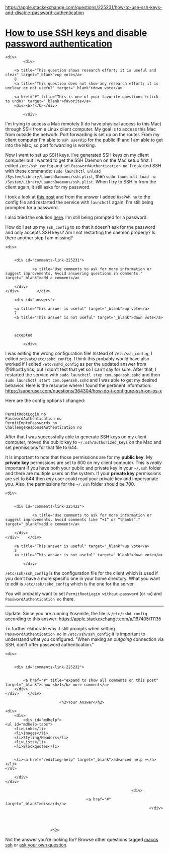 <a href="https://apple.stackexchange.com/questions/225231/how-to-use-ssh-keys-and-disable-password-authentication">https://apple.stackexchange.com/questions/225231/how-to-use-ssh-keys-and-disable-password-authentication</a><div id="articleHeader"><h1><a href="/questions/225231/how-to-use-ssh-keys-and-disable-password-authentication" target="_blank">How to use SSH keys and disable password authentication</a></h1></div>
            

            

<div id="question">

    
    
    <div>
            <div>
                

<div>
        
        <a title="This question shows research effort; it is useful and clear" target="_blank">up vote</a>
        8
        <a title="This question does not show any research effort; it is unclear or not useful" target="_blank">down vote</a>

        <a href="#" title="This is one of your favorite questions (click to undo)" target="_blank">favorite</a>
        <div><b>4</b></div>


</div>

            </div>

            
<div>
    <div>

<p>I'm trying to access a Mac remotely (I do have physical access to this Mac) through SSH from a Linux client computer. My goal is to access this Mac from outside the network. Port forwarding is set up on the router. From my client computer I'm able to <code>ssh user@ip</code> for the public IP and I am able to get into the Mac, so port forwarding is working.</p>

<p>Now I want to set up SSH keys. I've generated SSH keys on my client computer but I wanted to get the SSH Daemon on the Mac setup first. I edited <code>/etc/ssh_config</code> and set <code>PasswordAuthentication no</code>. I restarted SSH with these commands: <code>sudo launchctl unload /System/Library/LaunchDaemons/ssh.plist</code>, then <code>sudo launchctl load -w /System/Library/LaunchDaemons/ssh.plist</code>. When I try to SSH in from the client again, it still asks for my password.</p>

<p>I took a look at <a href="https://apple.stackexchange.com/questions/34090/enabling-remote-login-without-password-authentication" target="_blank">this post</a> and from the answer I added <code>UsePAM no</code> to the config file and restarted the service with <code>launchctl</code> again. I'm still being prompted for a password.</p>

<p>I also tried the solution <a href="https://apple.stackexchange.com/questions/84523/disable-password-authentication-on-ssh-server-on-os-x-server-10-8" target="_blank">here</a>. I'm still being prompted for a password.</p>

<p>How do I set up my <code>ssh_config</code> to so that it doesn't ask for the password and only accepts SSH keys? Am I not restarting the daemon properly? Is there another step I am missing?</p>
    </div>
    
    
</div>

                
    <div>
	    

        <div id="comments-link-225231">

                <a title="Use comments to ask for more information or suggest improvements. Avoid answering questions in comments." target="_blank">add a comment</a>
            
        </div>         
    </div>        </div>
</div>



        <div id="answers">

                
                




  

<div id="answer-225422">
    <div>
            <div>
                

<div>
        
        <a title="This answer is useful" target="_blank">up vote</a>
        7
        <a title="This answer is not useful" target="_blank">down vote</a>



        accepted

</div>

            </div>
            


<div>
    <div>
<p>I was editing the wrong configuration file! Instead of <code>/etc/ssh_config</code>, I edited <code>private/etc/sshd_config</code>. I think this probably would have also worked if I edited <code>/etc/sshd_config</code> as per the updated answer from @GhostLyrics, but I didn't test that yet so I can't say for sure. After that, I restarted the service with <code>sudo launchctl stop com.openssh.sshd</code> and then <code>sudo launchctl start com.openssh.sshd</code> and I was able to get my desired behavior. Here is the resource where I found the pertinent information: <a href="https://superuser.com/questions/364304/how-do-i-configure-ssh-on-os-x" target="_blank">https://superuser.com/questions/364304/how-do-i-configure-ssh-on-os-x</a></p>

<p>Here are the config options I changed:</p>

<p><code>
PermitRootLogin no
PasswordAuthentication no
PermitEmptyPasswords no
ChallengeResponseAuthentication no
</code></p>

<p>After that I was successfully able to generate SSH keys on my client computer, moved the public key to <code>~/.ssh/authorized_keys</code> on the Mac and set permissions for that file to 644.</p>

<p>It is important to note that those permissions are for my <strong>public key</strong>. My <strong>private key</strong> permissions are set to 600 on my client computer. This is <em>really</em> important if you have both your public and private key in your <code>~/.ssh</code> folder and there are multiple users on the system. If your <strong>private key</strong> permissions are set to 644 then <em>any</em> user could read your private key and impersonate you. Also, the permissions for the <code>~/.ssh</code> folder should be 700.</p>
    </div>
    
</div>
    
    <div>
	    

        <div id="comments-link-225422">

                <a title="Use comments to ask for more information or suggest improvements. Avoid comments like “+1” or “thanks”." target="_blank">add a comment</a>
            
        </div>         
    </div>    </div>
</div>

  

<div id="answer-225232">
    <div>
            <div>
                

<div>
        
        <a title="This answer is useful" target="_blank">up vote</a>
        3
        <a title="This answer is not useful" target="_blank">down vote</a>




</div>

            </div>
            


<div>
    <div>
<p><code>/etc/ssh/ssh_config</code> is the configuration file for the client which is used if you don't have a more specific one in your home directory. What you want to edit is <code>/etc/ssh/sshd_config</code> which is the one for the server.</p>

<p>You will probably want to set <code>PermitRootLogin without-password</code> (or <code>no</code>) and <code>PasswordAuthentication no</code> there. </p>

<hr />

<p>Update:
Since you are running Yosemite, the file is <code>/etc/sshd_config</code> according to this answer: <a href="https://apple.stackexchange.com/a/167405/11135" target="_blank">https://apple.stackexchange.com/a/167405/11135</a></p>

<p>To further elaborate why it still prompts when setting <code>PasswordAuthentication no</code> in <code>/etc/ssh/ssh_config</code> it is important to understand what you configured. "When making an <em>outgoing</em> connection via SSH, don't offer password authentication." </p>
    </div>
    
</div>
    
    <div>
	    

        <div id="comments-link-225232">

                
            <a href="#" title="expand to show all comments on this post" target="_blank">show <b>1</b> more comment</a>
        </div>         
    </div>    </div>
</div>
                                    
                        
                            
                            
                            
                            <h2>Your Answer</h2>


        




<div id="post-editor">

    <div> 
        <div>
            <div id="mdhelp">
    <ul id="mdhelp-tabs">
        <li>Links</li>
        <li>Images</li>
        <li>Styling/Headers</li>
        <li>Lists</li>
        <li>Blockquotes</li>
        
        
        <li><a href="/editing-help" target="_blank">advanced help »</a></li>
    </ul>
    
    

    
    
    

    

    

    

    
</div>
            
        </div>
    </div>

    
    

    



    
    
    



</div>

                            

                                                            <div>
                                            
                                        <a href="#" target="_blank">discard</a>
                                                                    </div>
                        



                        <h2>
Not the answer you're looking for?                            Browse other questions tagged <a href="/questions/tagged/macos" title="show questions tagged 'macos'" target="_blank">macos</a> <a href="/questions/tagged/ssh" title="show questions tagged 'ssh'" target="_blank">ssh</a>  or <a href="/questions/ask" target="_blank">ask your own question</a>.                        </h2>
            </div>
        